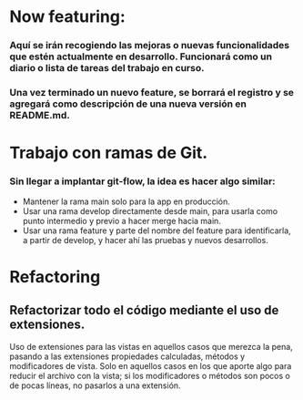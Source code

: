 # Now featuring:

### Aquí se irán recogiendo las mejoras o nuevas funcionalidades que estén actualmente en desarrollo. Funcionará como un diario o lista de tareas del trabajo en curso.

### Una vez terminado un nuevo feature, se borrará el registro y se agregará como descripción de una nueva versión en README.md.

#

# Trabajo con ramas de Git.

### Sin llegar a implantar git-flow, la idea es hacer algo similar:

* Mantener la rama main solo para la app en producción.
* Usar una rama develop directamente desde main, para usarla como punto intermedio y previo a hacer merge hacia main.
* Usar una rama feature y parte del nombre del feature para identificarla, a partir de develop, y hacer ahí las pruebas y nuevos desarrollos.

#

# Refactoring

## Refactorizar todo el código mediante el uso de extensiones.

Uso de extensiones para las vistas en aquellos casos que merezca la pena, pasando a las extensiones propiedades calculadas, métodos y modificadores de vista.
Solo en aquellos casos en los que aporte algo para reducir el archivo con la vista; si los modificadores o métodos son pocos o de pocas líneas, no pasarlos a una extensión.
